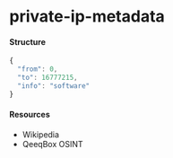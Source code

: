 # private-ip-metadata

#### Structure
```js
{
  "from": 0,
  "to": 16777215,
  "info": "software"
}
```
#### Resources
- Wikipedia
- QeeqBox OSINT

